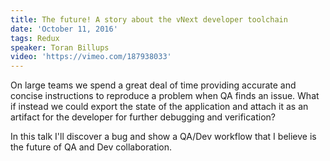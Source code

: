 ```yaml
---
title: The future! A story about the vNext developer toolchain
date: 'October 11, 2016'
tags: Redux
speaker: Toran Billups
video: 'https://vimeo.com/187938033'
---
```




On large teams we spend a great deal of time providing accurate and concise instructions to reproduce a problem when QA finds an issue. What if instead we could export the state of the application and attach it as an artifact for the developer for further debugging and verification?

In this talk I'll discover a bug and show a QA/Dev workflow that I believe is the future of QA and Dev collaboration.



